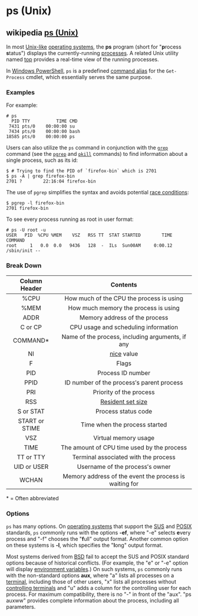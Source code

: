 # ps (Unix)

## wikipedia [ps (Unix)](https://en.wikipedia.org/wiki/Ps_(Unix))

In most [Unix-like](https://en.wikipedia.org/wiki/Unix-like) [operating systems](https://en.wikipedia.org/wiki/Operating_systems), the **ps** program (short for "**p**rocess **s**tatus") displays the currently-running [processes](https://en.wikipedia.org/wiki/Process_(computing)). A related Unix utility named [top](https://en.wikipedia.org/wiki/Top_(software)) provides a real-time view of the running processes.

In [Windows PowerShell](https://en.wikipedia.org/wiki/Windows_PowerShell), `ps` is a predefined [command alias](https://en.wikipedia.org/wiki/Alias_(command)) for the `Get-Process` cmdlet, which essentially serves the same purpose.

### Examples

For example:

```shell
# ps
  PID TTY          TIME CMD
 7431 pts/0    00:00:00 su
 7434 pts/0    00:00:00 bash
18585 pts/0    00:00:00 ps
```

Users can also utilize the `ps` command in conjunction with the [`grep`](https://en.wikipedia.org/wiki/Grep) command (see the [`pgrep`](https://en.wikipedia.org/wiki/Pgrep) and [`pkill`](https://en.wikipedia.org/wiki/Pgrep) commands) to find information about a single process, such as its id:

```shell
$ # Trying to find the PID of `firefox-bin` which is 2701
$ ps -A | grep firefox-bin
2701 ?        22:16:04 firefox-bin
```

The use of `pgrep` simplifies the syntax and avoids potential [race conditions](https://en.wikipedia.org/wiki/Race_condition):

```shell
$ pgrep -l firefox-bin
2701 firefox-bin
```

To see every process running as root in user format:

```shell
# ps -U root -u
USER   PID  %CPU %MEM    VSZ   RSS TT  STAT STARTED        TIME COMMAND
root     1   0.0  0.0   9436   128  -  ILs  Sun00AM     0:00.12 /sbin/init --
```

### Break Down

| Column Header  |                           Contents                           |
| :------------: | :----------------------------------------------------------: |
|      %CPU      |           How much of the CPU the process is using           |
|      %MEM      |             How much memory the process is using             |
|      ADDR      |                Memory address of the process                 |
|    C or CP     |             CPU usage and scheduling information             |
|    COMMAND*    |       Name of the process, including arguments, if any       |
|       NI       |   [nice](https://en.wikipedia.org/wiki/Nice_(Unix)) value    |
|       F        |                            Flags                             |
|      PID       |                      Process ID number                       |
|      PPID      |          ID number of the process′s parent process           |
|      PRI       |                   Priority of the process                    |
|      RSS       | [Resident set size](https://en.wikipedia.org/wiki/Resident_set_size) |
|   S or STAT    |                     Process status code                      |
| START or STIME |                Time when the process started                 |
|      VSZ       |                     Virtual memory usage                     |
|      TIME      |          The amount of CPU time used by the process          |
|   TT or TTY    |             Terminal associated with the process             |
|  UID or USER   |               Username of the process′s owner                |
|     WCHAN      |    Memory address of the event the process is waiting for    |

\* = Often abbreviated

### Options

`ps` has many options. On [operating systems](https://en.wikipedia.org/wiki/Operating_system) that support the [SUS](https://en.wikipedia.org/wiki/Single_UNIX_Specification) and [POSIX](https://en.wikipedia.org/wiki/POSIX) standards, `ps` commonly runs with the options **-ef**, where "-e" selects **e**very process and "-f" chooses the "**f**ull" output format. Another common option on these systems is **-l**, which specifies the "**l**ong" output format.

Most systems derived from [BSD](https://en.wikipedia.org/wiki/BSD) fail to accept the SUS and POSIX standard options because of historical conflicts. (For example, the "e" or "-e" option will display [environment variables](https://en.wikipedia.org/wiki/Environment_variable).) On such systems, `ps` commonly runs with the non-standard options **aux**, where "a" lists all processes on a [terminal](https://en.wikipedia.org/wiki/Computer_terminal), including those of other users, "x" lists all processes without [controlling terminals](https://en.wikipedia.org/w/index.php?title=Controlling_terminal&action=edit&redlink=1) and "u" adds a column for the controlling user for each process. For maximum compatibility, there is no "-" in front of the "aux". "ps auxww" provides complete information about the process, including all parameters.

